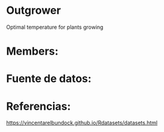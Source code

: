 # Outgrower
Optimal temperature for plants growing
# Members:
 
# Fuente de datos: 
# Referencias: 
https://vincentarelbundock.github.io/Rdatasets/datasets.html

